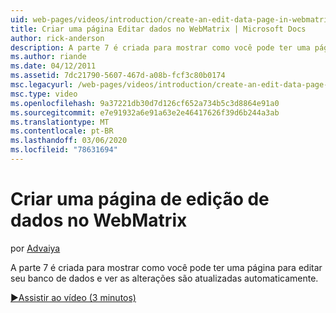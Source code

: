 ```yaml
---
uid: web-pages/videos/introduction/create-an-edit-data-page-in-webmatrix
title: Criar uma página Editar dados no WebMatrix | Microsoft Docs
author: rick-anderson
description: A parte 7 é criada para mostrar como você pode ter uma página para editar seu banco de dados e ver as alterações são atualizadas automaticamente.
ms.author: riande
ms.date: 04/12/2011
ms.assetid: 7dc21790-5607-467d-a08b-fcf3c80b0174
msc.legacyurl: /web-pages/videos/introduction/create-an-edit-data-page-in-webmatrix
msc.type: video
ms.openlocfilehash: 9a37221db30d7d126cf652a734b5c3d8864e91a0
ms.sourcegitcommit: e7e91932a6e91a63e2e46417626f39d6b244a3ab
ms.translationtype: MT
ms.contentlocale: pt-BR
ms.lasthandoff: 03/06/2020
ms.locfileid: "78631694"
---
```

# <a name="create-an-edit-data-page-in-webmatrix"></a>Criar uma página de edição de dados no WebMatrix

por [Advaiya](https://twitter.com/Advaiyasolns)

A parte 7 é criada para mostrar como você pode ter uma página para editar seu banco de dados e ver as alterações são atualizadas automaticamente.

[&#9654;Assistir ao vídeo (3 minutos)](https://channel9.msdn.com/Blogs/ASP-NET-Site-Videos/create-an-edit-data-page-in-webmatrix)
